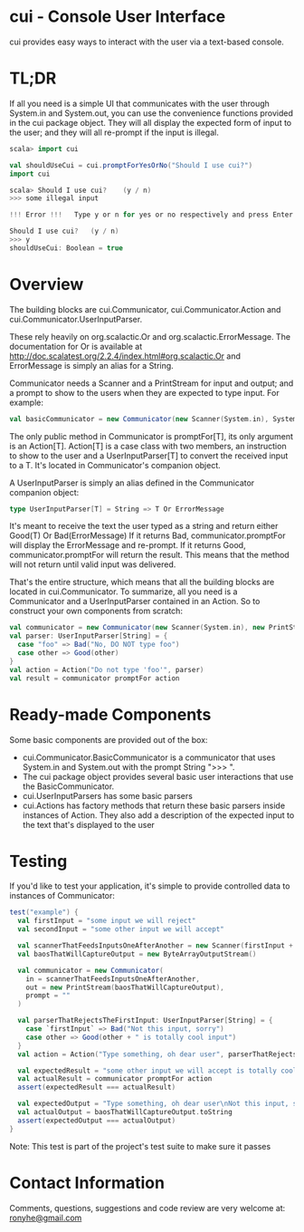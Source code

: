 # cui - Console User Interface
cui provides easy ways to interact with the user via a text-based console.

# TL;DR
If all you need is a simple UI that communicates with the user through System.in and System.out, you can use
the convenience functions provided in the cui package object. They will all display the expected form of input to the
user; and they will all re-prompt if the input is illegal.
```scala
scala> import cui

val shouldUseCui = cui.promptForYesOrNo("Should I use cui?")
import cui

scala> Should I use cui?	(y / n)
>>> some illegal input

!!! Error !!!	Type y or n for yes or no respectively and press Enter

Should I use cui?	(y / n)
>>> y
shouldUseCui: Boolean = true
```
# Overview
The building blocks are cui.Communicator, cui.Communicator.Action and
cui.Communicator.UserInputParser.

These rely heavily on org.scalactic.Or and org.scalactic.ErrorMessage.
The documentation for Or is available at http://doc.scalatest.org/2.2.4/index.html#org.scalactic.Or and
 ErrorMessage is simply an alias for a String.

Communicator needs a Scanner and a PrintStream for input and output; and a
prompt to show to the users when they are expected to type input. For example:
```scala
val basicCommunicator = new Communicator(new Scanner(System.in), System.out, prompt = ">>> ")
```

The only public method in Communicator is promptFor[T], its only argument is an Action[T].
Action[T] is a case class with two members, an instruction to show to the user and a UserInputParser[T] to convert
the
received input to a T. It's located in Communicator's companion object.

A UserInputParser is simply an alias defined in the Communicator companion object:
```scala
type UserInputParser[T] = String => T Or ErrorMessage
```
It's meant to receive the text the user typed as a string and return either Good(T) Or Bad(ErrorMessage)
If it returns Bad, communicator.promptFor will display the ErrorMessage and re-prompt.
If it returns Good, communicator.promptFor will return the result.
This means that the method will not return until valid input was delivered.

That's the entire structure, which means that all the building blocks are located in
cui.Communicator.
To summarize, all you need is a Communicator and a UserInputParser contained in an Action. So to construct your
own components from scratch:
```scala
val communicator = new Communicator(new Scanner(System.in), new PrintStream(System.out), ">>> ")
val parser: UserInputParser[String] = {
  case "foo" => Bad("No, DO NOT type foo")
  case other => Good(other)
}
val action = Action("Do not type 'foo'", parser)
val result = communicator promptFor action
```
# Ready-made Components
Some basic components are provided out of the box:
* cui.Communicator.BasicCommunicator is a communicator that uses System.in and System.out with the
prompt String ">>> ".
* The cui package object provides several basic user interactions that use the BasicCommunicator.
* cui.UserInputParsers has some basic parsers
* cui.Actions has factory methods that return these basic parsers inside instances of Action. They
also add a description of the expected input to the text that's displayed to the user

# Testing
If you'd like to test your application, it's simple to provide controlled data to instances of Communicator:
```scala
test("example") {
  val firstInput = "some input we will reject"
  val secondInput = "some other input we will accept"

  val scannerThatFeedsInputsOneAfterAnother = new Scanner(firstInput + "\n" + secondInput)
  val baosThatWillCaptureOutput = new ByteArrayOutputStream()

  val communicator = new Communicator(
    in = scannerThatFeedsInputsOneAfterAnother,
    out = new PrintStream(baosThatWillCaptureOutput),
    prompt = ""
  )

  val parserThatRejectsTheFirstInput: UserInputParser[String] = {
    case `firstInput` => Bad("Not this input, sorry")
    case other => Good(other + " is totally cool input")
  }
  val action = Action("Type something, oh dear user", parserThatRejectsTheFirstInput)

  val expectedResult = "some other input we will accept is totally cool input"
  val actualResult = communicator promptFor action
  assert(expectedResult === actualResult)

  val expectedOutput = "Type something, oh dear user\nNot this input, sorry\nType something, oh dear user\n"
  val actualOutput = baosThatWillCaptureOutput.toString
  assert(expectedOutput === actualOutput)
}
```
Note: This test is part of the project's test suite to make sure it passes

# Contact Information
Comments, questions, suggestions and code review are very welcome at: ronyhe@gmail.com
